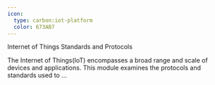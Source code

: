 ```yaml
---
icon:
  type: carbon:iot-platform
  color: 673AB7
---
```

Internet of Things Standards and Protocols

The Internet of Things(IoT) encompasses a broad range and scale of devices and applications. This module examines the protocols and standards used to  ... 
